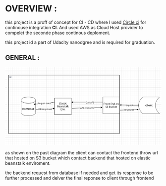 # OVERVIEW :
this project is a proff of concept for CI - CD where I used [Circle ci](www.circleci.com) for continouse integration **CI**.
And used AWS as Cloud Host provider to compelet the seconde phase continous deploment.

this project id a part of Udacity nanodgree and is required for graduation.

## GENERAL :

![project over view](../images/diagram.png)

as shown on the past diagram the client can contact the frontend throw url that hosted on S3 bucket  which contact backend that hosted on elastic beanstalk enviroment.

the backend request from database if needed and get its response to be further processed and delver the final reponse to client through frontend
